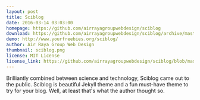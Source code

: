 ```yaml
---
layout: post
title: Sciblog
date: 2016-03-14 03:03:00
homepage: https://github.com/airrayagroupwebdesign/sciblog
download: https://github.com/airrayagroupwebdesign/sciblog/archive/master.zip
demo: http://www.yourfreebies.org/sciblog/
author: Air Raya Group Web Design
thumbnail: sciblog.png
license: MIT License
license_link: https://github.com/airrayagroupwebdesign/sciblog/blob/master/LICENSE
---
```


Brilliantly combined between science and technology, Sciblog came out to the public. 
Sciblog is beautiful Jekyll theme and a fun must-have theme to try for your blog. Well, at least that's what the author thought so. 
